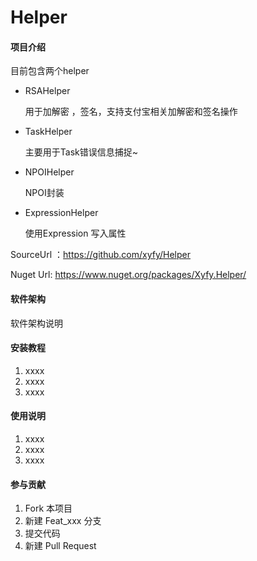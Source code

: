# Helper

#### 项目介绍

目前包含两个helper

- RSAHelper

  用于加解密 ，签名，支持支付宝相关加解密和签名操作

- TaskHelper 

  主要用于Task错误信息捕捉~

- NPOIHelper

  NPOI封装

- ExpressionHelper

  使用Expression 写入属性

SourceUrl ：https://github.com/xyfy/Helper

Nuget Url: https://www.nuget.org/packages/Xyfy.Helper/

#### 软件架构
软件架构说明

#### 安装教程

1. xxxx
2. xxxx
3. xxxx

#### 使用说明

1. xxxx
2. xxxx
3. xxxx

#### 参与贡献

1. Fork 本项目
2. 新建 Feat_xxx 分支
3. 提交代码
4. 新建 Pull Request
